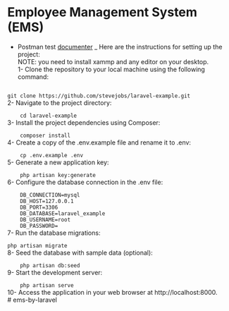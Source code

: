 # Employee Management System (EMS)


- Postman test [documenter](https://documenter.getpostman.com/view/28836077/2sA3Bt3AF3)
_ Here are the instructions for setting up the project: <br/>
NOTE: you need to install xammp and any editor on your desktop. <br/>
1- Clone the repository to your local machine using the following command: <br/>
<code>
git clone https://github.com/stevejobs/laravel-example.git
</code>
2- Navigate to the project directory: <br/>
<code>
    cd laravel-example
</code>
3- Install the project dependencies using Composer: <br/>
<code>
    composer install
</code>
4- Create a copy of the .env.example file and rename it to .env: <br/>
<code>
    cp .env.example .env
</code>
5- Generate a new application key: <br/>
<code>
    php artisan key:generate
</code>
6- Configure the database connection in the .env file: <br/>
<code>
    DB_CONNECTION=mysql
    DB_HOST=127.0.0.1
    DB_PORT=3306
    DB_DATABASE=laravel_example
    DB_USERNAME=root
    DB_PASSWORD=
</code>
7- Run the database migrations: <br/>
<code>
php artisan migrate
</code>
8- Seed the database with sample data (optional): <br/>
<code>
    php artisan db:seed
</code>
9- Start the development server: <br/>
<code>
    php artisan serve
</code>
10- Access the application in your web browser at http://localhost:8000. <br/>
#   e m s - b y - l a r a v e l  
 